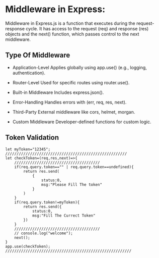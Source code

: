 # Middleware in Express:

Middleware in Express.js is a function that executes during the request-response cycle. It has access to the request (req) and response (res) objects and the next() function, which passes control to the next middleware.

## Type Of Middleware

- Application-Level	Applies globally using app.use() (e.g., logging, authentication).

- Router-Level	Used for specific routes using router.use().

- Built-in Middleware	Includes express.json().

- Error-Handling	Handles errors with (err, req, res, next).

- Third-Party	External middleware like cors, helmet, morgan.

- Custom Middleware	Developer-defined functions for custom logic.


## Token Validation 

```
let myToken="12345";
//////////////////////////////////////////////////////
let checkToken=(req,res,next)=>{
    //////////////////////////////////////
    if(req.query.token=="" | req.query.token==undefined){
        return res.send(
            {
                status:0,
                msg:"Please Fill The token"
            }
        )
    }
    if(req.query.token!=myToken){
        return res.send({
            status:0,
            msg:"Fill The Currect Token"
        })
    }
    //////////////////////////////////////
    // console.log("welcome");
    next();
}
app.use(checkToken);
////////////////////////////////////////////////////////
```

<!--

- body-parser	Parse HTTP request body.

- compression	Compress HTTP responses.

- connect-rid	Generate unique request ID.

- cookie-parser	Parse cookie header and populate req.cookies. See also cookies.

- cookie-session	Establish cookie-based sessions.

- cors	Enable cross-origin resource sharing (CORS) with various options.

- errorhandler	Development error-handling/debugging.

- method-override	Override HTTP methods using header.

- morgan	HTTP request logger.

- multer	Handle multi-part form data.

- response-time	Record HTTP response time.

- serve-favicon	Serve a favicon.

- serve-index	Serve directory listing for a given path.

- serve-static	Serve static files.

- session	Establish server-based sessions (development only).

- timeout	Set a timeout perioHTTP request processing.

- vhost	Create virtual domains.
-->



